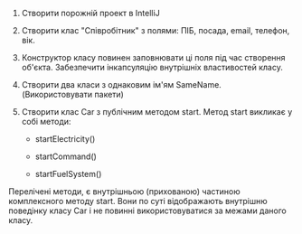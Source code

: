 1. Створити порожній проект в IntelliJ 

2. Створити клас "Співробітник" з полями: ПІБ, посада, email, телефон, вік.

3. Конструктор класу повинен заповнювати ці поля під час створення об'єкта. Забезпечити інкапсуляцію внутрішніх властивостей класу.

4. Створити два класи з однаковим ім'ям SameName. (Використовувати пакети)

5. Створити клас Car з публічним методом start. Метод start викликає у собі методи:

	- startElectricity()

	- startCommand()

	- startFuelSystem()

  Перелічені методи, є внутрішньою (прихованою) частиною комплексного методу start. Вони по суті відображають внутрішню поведінку класу Car і не повинні використовуватися за межами даного класу.
